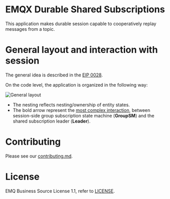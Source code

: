 # EMQX Durable Shared Subscriptions

This application makes durable session capable to cooperatively replay messages from a topic.

# General layout and interaction with session

The general idea is described in the [EIP 0028](https://github.com/emqx/eip/blob/main/active/0028-durable-shared-subscriptions.md).

On the code level, the application is organized in the following way:

![General layout](docs/images/ds_shared_subs.png)

* The nesting reflects nesting/ownership of entity states.
* The bold arrow represent the [most complex interaction](https://github.com/emqx/eip/blob/main/active/0028-durable-shared-subscriptions.md#shared-subscription-session-handler), between session-side group subscription state machine (**GroupSM**) and the shared subscription leader (**Leader**).

# Contributing

Please see our [contributing.md](../../CONTRIBUTING.md).

# License

EMQ Business Source License 1.1, refer to [LICENSE](BSL.txt).
